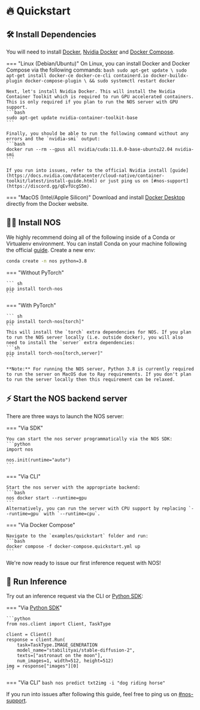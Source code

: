 # 🔥 Quickstart

## 🛠️ Install Dependencies

You will need to install [Docker](https://docs.docker.com/get-docker/), [Nvidia Docker](https://docs.nvidia.com/datacenter/cloud-native/container-toolkit/install-guide.html#docker) and [Docker Compose](https://docs.docker.com/compose/install/).

=== "Linux (Debian/Ubuntu)"
    On Linux, you can install Docker and Docker Compose via the following commands:
    ```bash
    sudo apt-get update \
    sudo apt-get install docker-ce docker-ce-cli containerd.io docker-buildx-plugin docker-compose-plugin \
    && sudo systemctl restart docker
    ```

    Next, let's install Nvidia Docker. This will install the Nvidia Container Toolkit which is required to run GPU accelerated containers. This is only required if you plan to run the NOS server with GPU support.
    ```bash
    sudo apt-get update nvidia-container-toolkit-base
    ```

    Finally, you should be able to run the following command without any errors and the `nvidia-smi` output:
    ```bash
    docker run --rm --gpus all nvidia/cuda:11.8.0-base-ubuntu22.04 nvidia-smi
    ```

    If you run into issues, refer to the official Nvidia install [guide](https://docs.nvidia.com/datacenter/cloud-native/container-toolkit/latest/install-guide.html) or just ping us on [#nos-support](https://discord.gg/qEvfUcgS5m).

=== "MacOS (Intel/Apple Silicon)"
    Download and install [Docker Desktop](https://docs.docker.com/desktop/mac/install/) directly from the Docker website.

## 👩‍💻 Install NOS

We highly recommend doing all of the following inside of a Conda or Virtualenv environment. You can install Conda on your machine following the official [guide](https://conda.io/projects/conda/en/latest/user-guide/install/index.html). Create a new env:
```bash
conda create -n nos python=3.8
```

=== "Without PyTorch"

    ``` sh
    pip install torch-nos
    ```

=== "With PyTorch"

    ``` sh
    pip install torch-nos[torch]"
    ```
    This will install the `torch` extra dependencies for NOS. If you plan to run the NOS server locally (i.e. outside docker), you will also need to install the `server` extra dependencies:
    ```sh
    pip install torch-nos[torch,server]"
    ```

    **Note:** For running the NOS server, Python 3.8 is currently required to run the server on MacOS due to Ray requirements. If you don't plan to run the server locally then this requirement can be relaxed.

## ⚡️ Start the NOS backend server

There are three ways to launch the NOS server:

=== "Via SDK"

    You can start the nos server programmatically via the NOS SDK:
    ```python
    import nos

    nos.init(runtime="auto")
    ```

=== "Via CLI"

    Start the nos server with the appropriate backend:
    ```bash
    nos docker start --runtime=gpu
    ```
    Alternatively, you can run the server with CPU support by replacing `--runtime=gpu` with `--runtime=cpu`.

=== "Via Docker Compose"

    Navigate to the `examples/quickstart` folder and run:
    ```bash
    docker compose -f docker-compose.quickstart.yml up
    ```

We're now ready to issue our first inference request with NOS!


## 🚀 Run Inference
Try out an inference request via the CLI or [Python SDK](https://pypi.org/project/torch-nos):

=== "Via [Python SDK](https://pypi.org/project/torch-nos)"

    ```python
    from nos.client import Client, TaskType

    client = Client()
    response = client.Run(
        task=TaskType.IMAGE_GENERATION
        model_name="stabilityai/stable-diffusion-2",
        texts=["astronaut on the moon"],
        num_images=1, width=512, height=512)
    img = response["images"][0]
    ```

=== "Via CLI"
    ```bash
    nos predict txt2img -i "dog riding horse"
    ```

If you run into issues after following this guide, feel free to ping us on [#nos-support](https://discord.gg/qEvfUcgS5m).
